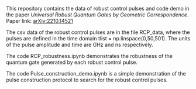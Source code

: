 This repository contains the data of robust control pulses and code demo in the paper 
*Universal Robust Quantum Gates by Geometric Correspondence*.
Paper link: [arXiv:2210.14521](https://arxiv.org/abs/2210.14521)

The csv data of the robust control pulses are in the file RCP_data, where the pulses are defined in the time domain tlist = np.linspace(0,50,501). 
The units of the pulse amplitude and time are GHz and ns respectively.

The code RCP_robustness.ipynb demonstrates the robustness of the quantum gate generated by each robust control pulse.

The code Pulse_construction_demo.ipynb is a simple demonstration of the pulse construction protocol to search for the robust control pulses.

